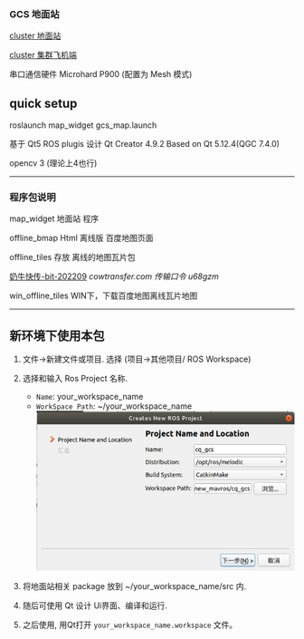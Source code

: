 ### GCS 地面站 

[cluster 地面站](https://github.com/BearBoy233/cluster_gcs)

[cluster 集群飞机端](https://github.com/BearBoy233/cluster)

串口通信硬件 Microhard P900 (配置为 Mesh 模式)

## quick setup

roslaunch map_widget gcs_map.launch

基于 Qt5 ROS plugis 设计
Qt Creator 4.9.2
Based on Qt 5.12.4(QGC 7.4.0)

opencv 3 (理论上4也行)



--- ---
### 程序包说明

map_widget		地面站 程序

offline_bmap		Html 离线版 百度地图页面

offline_tiles		存放 离线的地图瓦片包

[奶牛快传-bit-202209](https://cowtransfer.com/s/a9aef19af4904c)  *cowtransfer.com 传输口令 u68gzm*

win_offline_tiles	WIN下，下载百度地图离线瓦片地图

--- ---
## 新环境下使用本包

1. 文件->新建文件或项目.
	选择 (项目->其他项目/ ROS Workspace)

2. 选择和输入 Ros Project 名称.
   - `Name`: your_workspace_name
   - `WorkSpace Path`: ~/your_workspace_name
   ![qt_setup1](./map_widget/plugins/qt_setup1.png)

3. 将地面站相关 package 放到 ~/your_workspace_name/src 内.

4. 随后可使用 Qt 设计 Ui界面、编译和运行.

5. 之后使用, 用Qt打开 `your_workspace_name.workspace` 文件。
